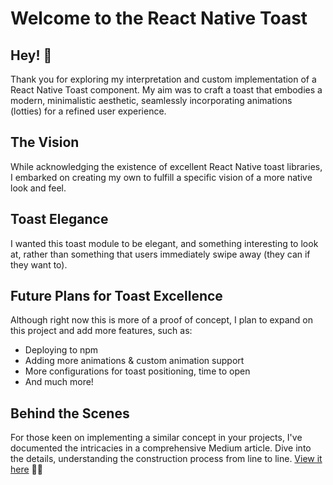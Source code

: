 # Welcome to the React Native Toast
## Hey! 🚀

Thank you for exploring my interpretation and custom implementation of a React Native Toast component. My aim was to craft a toast that embodies a modern, minimalistic aesthetic, seamlessly incorporating animations (lotties) for a refined user experience.

## The Vision
While acknowledging the existence of excellent React Native toast libraries, I embarked on creating my own to fulfill a specific vision of a more native look and feel.

## Toast Elegance
I wanted this toast module to be elegant, and something interesting to look at, rather than something that users immediately swipe away (they can if they want to).

## Future Plans for Toast Excellence
Although right now this is more of a proof of concept, I plan to expand on this project and add more features, such as:
- Deploying to npm
- Adding more animations & custom animation support
- More configurations for toast positioning, time to open
- And much more!

## Behind the Scenes
For those keen on implementing a similar concept in your projects, I've documented the intricacies in a comprehensive Medium article. Dive into the details, understanding the construction process from line to line. [View it here](https://medium.com/@ethanprjohnson/how-to-create-a-modern-react-native-toast-module-53017dd832b7) 🍞✨

